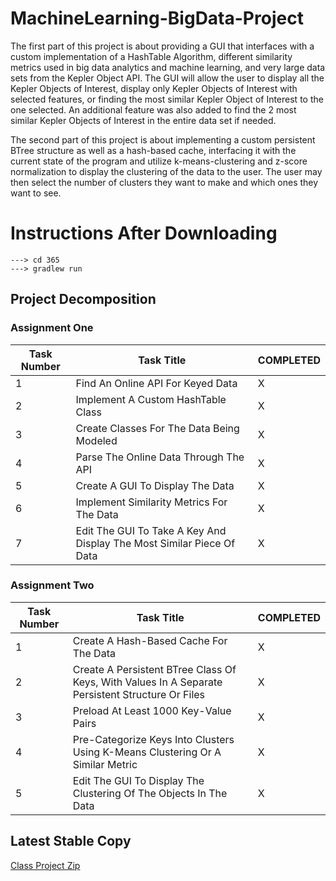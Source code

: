 # MachineLearning-BigData-Project
The first part of this project is about providing a GUI that interfaces with a custom implementation of a HashTable Algorithm, different similarity metrics used in big data analytics and machine learning, and very large data sets from the Kepler Object API. The GUI will allow the user to display all the Kepler Objects of Interest, display only Kepler Objects of Interest with selected features, or finding the most similar Kepler Object of Interest to the one selected. An additional feature was also added to find the 2 most similar Kepler Objects of Interest in the entire data set if needed.

The second part of this project is about implementing a custom persistent BTree structure as well as a hash-based cache, interfacing it with the current state of the program and utilize k-means-clustering and z-score normalization to display the clustering of the data to the user. The user may then select the number of clusters they want to make and which ones they want to see.
# Instructions After Downloading
```
---> cd 365
---> gradlew run
```

## Project Decomposition
### Assignment One
Task Number | Task Title | COMPLETED
----------- | ---------- | ---------
1 | Find An Online API For Keyed Data | X
2 | Implement A Custom HashTable Class | X
3 | Create Classes For The Data Being Modeled | X
4 | Parse The Online Data Through The API | X
5 | Create A GUI To Display The Data | X
6 | Implement Similarity Metrics For The Data | X
7 | Edit The GUI To Take A Key And Display The Most Similar Piece Of Data | X

### Assignment Two
Task Number | Task Title | COMPLETED
----------- | ---------- | ---------
1 | Create A Hash-Based Cache For The Data | X
2 | Create A Persistent BTree Class Of Keys, With Values In A Separate Persistent Structure Or Files | X
3 | Preload At Least 1000 Key-Value Pairs | X
4 | Pre-Categorize Keys Into Clusters Using K-Means Clustering Or A Similar Metric | X
5 | Edit The GUI To Display The Clustering Of The Objects In The Data | X

## Latest Stable Copy
[Class Project Zip](http://cs.oswego.edu/~kzeller/Portfolio/coursework/csc365/MachineLearning-BigData-Project.zip)